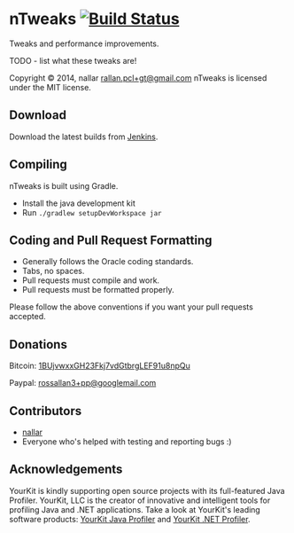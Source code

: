 nTweaks [![Build Status](http://nallar.me/buildservice/job/ModPatcherExample/badge/icon)](http://nallar.me/buildservice/job/ModPatcherExample/)
==========
Tweaks and performance improvements.

TODO - list what these tweaks are!

Copyright &copy; 2014, nallar <rallan.pcl+gt@gmail.com>
nTweaks is licensed under the MIT license.

Download
---------
Download the latest builds from [Jenkins].

Compiling
---------
nTweaks is built using Gradle.

* Install the java development kit
* Run `./gradlew setupDevWorkspace jar` 


Coding and Pull Request Formatting
----------------------------------
* Generally follows the Oracle coding standards.
* Tabs, no spaces.
* Pull requests must compile and work.
* Pull requests must be formatted properly.

Please follow the above conventions if you want your pull requests accepted.

Donations
----------------------------------

Bitcoin: [1BUjvwxxGH23Fkj7vdGtbrgLEF91u8npQu](bitcoin:1BUjvwxxGH23Fkj7vdGtbrgLEF91u8npQu)

Paypal: rossallan3+pp@googlemail.com

Contributors
----------------------------------

* [nallar](https://github.com/nallar/ "Ross Allan")
* Everyone who's helped with testing and reporting bugs :)

Acknowledgements
----------------------------------

YourKit is kindly supporting open source projects with its full-featured Java Profiler. YourKit, LLC is the creator of innovative and intelligent tools for profiling Java and .NET applications. Take a look at YourKit's leading software products: [YourKit Java Profiler](http://www.yourkit.com/java/profiler/index.jsp) and [YourKit .NET Profiler](http://www.yourkit.com/.net/profiler/index.jsp).

[Jenkins]: http://nallar.me/buildservice

